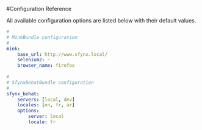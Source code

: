 #Configuration Reference

All available configuration options are listed below with their default values.

``` yaml
#
# MinkBundle configuration
#
mink:
    base_url: http://www.sfynx.local/
    selenium2: ~
    browser_name: firefox 
    
#
# SfynxBehatBundle configuration
#
sfynx_behat:
    servers: [local, dev]
    locales: [en, fr, ar]
    options:
        server: local
        locale: fr 
```
